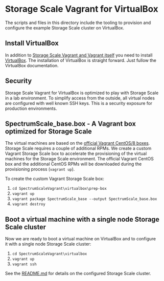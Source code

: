 # Storage Scale Vagrant for VirtualBox

The scripts and files in this directory include the tooling to provision and
configure the example Storage Scale cluster on VirtualBox.

## Install VirtualBox

In addition to [Storage Scale Vagrant and Vagrant itself](../README.md) you
need to install [VirtualBox](https://www.virtualbox.org/). The installation of
VirtualBox is straight forward. Just fullow the VirtualBox documentation.

## Security

Storage Scale Vagrant for VirtualBox is optimized to play with Storage Scale
in a lab environment. To simplify access from the outside, all virtual
nodes are configured with well known SSH keys. This is a security exposure
for production environments.

## SpectrumScale_base.box - A Vagrant box optimized for Storage Scale

The virtual machines are based on the [official Vagrant CentOS/8 boxes](https://app.vagrantup.com/centos/boxes/8).
Storage Scale requires a couple of additional RPMs. We create a custom 
Vagrant Storage Scale box to accelerate the provisioning of the virtual
machines for the Storage Scale environment. The official Vagrant CentOS box
and the additional CentOS RPMs will be downloaded during the provisioning
process (`vagrant up`).

To create the custom Vagrant Storage Scale box:
1. `cd SpectrumScaleVagrant\virtualbox\prep-box`
1. `vagrant up`
1. `vagrant package SpectrumScale_base --output SpectrumScale_base.box`
1. `vagrant destroy`

## Boot a virtual machine with a single node Storage Scale cluster

Now we are ready to boot a virtual machine on VirtualBox and to configure it with a single node Storage Scale cluster:
1. `cd SpectrumScaleVagrant\virtualbox`
1. `vagrant up`
1. `vagrant ssh`

See the [README.md](../README.md) for details on the configured Storage Scale
cluster.
